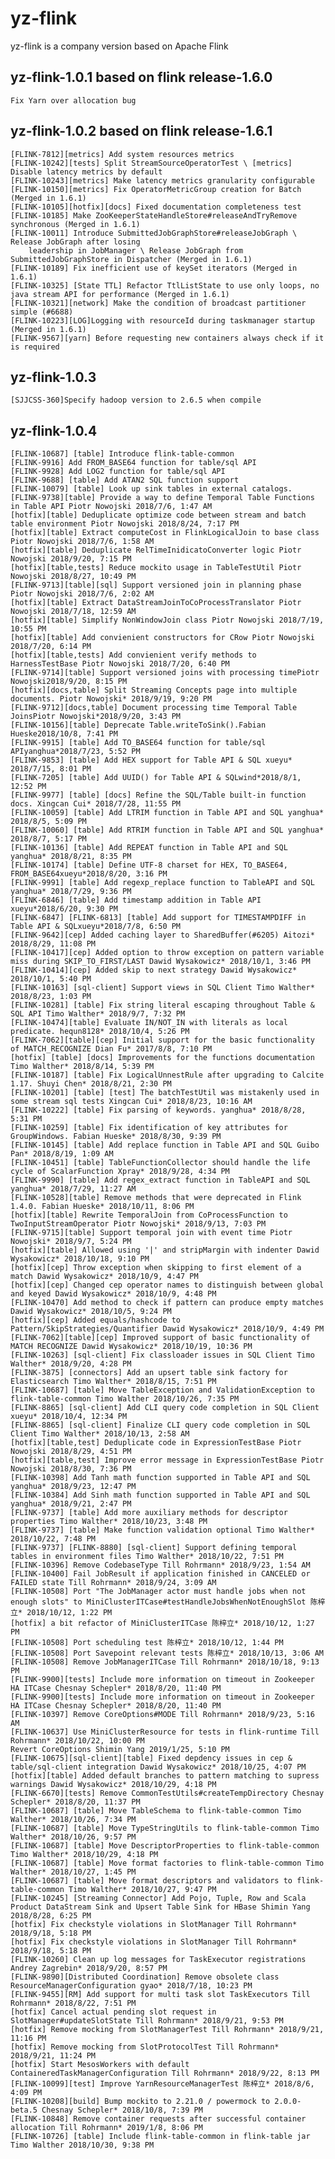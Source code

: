 <!--
Licensed to the Apache Software Foundation (ASF) under one
or more contributor license agreements.  See the NOTICE file
distributed with this work for additional information
regarding copyright ownership.  The ASF licenses this file
to you under the Apache License, Version 2.0 (the
"License"); you may not use this file except in compliance
with the License.  You may obtain a copy of the License at

  http://www.apache.org/licenses/LICENSE-2.0

Unless required by applicable law or agreed to in writing,
software distributed under the License is distributed on an
"AS IS" BASIS, WITHOUT WARRANTIES OR CONDITIONS OF ANY
KIND, either express or implied.  See the License for the
specific language governing permissions and limitations
under the License.
-->

# yz-flink
yz-flink is a company version based on Apache Flink
## yz-flink-1.0.1 based on flink release-1.6.0
    Fix Yarn over allocation bug
## yz-flink-1.0.2 based on flink release-1.6.1
    [FLINK-7812][metrics] Add system resources metrics
    [FLINK-10242][tests] Split StreamSourceOperatorTest \ [metrics] Disable latency metrics by default
    [FLINK-10243][metrics] Make latency metrics granularity configurable
    [FLINK-10150][metrics] Fix OperatorMetricGroup creation for Batch (Merged in 1.6.1)
    [FLINK-10105][hotfix][docs] Fixed documentation completeness test
    [FLINK-10185] Make ZooKeeperStateHandleStore#releaseAndTryRemove synchronous (Merged in 1.6.1)
    [FLINK-10011] Introduce SubmittedJobGraphStore#releaseJobGraph \ Release JobGraph after losing
        leadership in JobManager \ Release JobGraph from SubmittedJobGraphStore in Dispatcher (Merged in 1.6.1)
    [FLINK-10189] Fix inefficient use of keySet iterators (Merged in 1.6.1)
    [FLINK-10325] [State TTL] Refactor TtlListState to use only loops, no java stream API for performance (Merged in 1.6.1)
    [FLINK-10321][network] Make the condition of broadcast partitioner simple (#6688)
    [FLINK-10223][LOG]Logging with resourceId during taskmanager startup (Merged in 1.6.1)
    [FLINK-9567][yarn] Before requesting new containers always check if it is required
## yz-flink-1.0.3
    [SJJCSS-360]Specify hadoop version to 2.6.5 when compile

## yz-flink-1.0.4
    [FLINK-10687] [table] Introduce flink-table-common
    [FLINK-9916] Add FROM_BASE64 function for table/sql API
    [FLINK-9928] Add LOG2 function for table/sql API
    [FLINK-9688] [table] Add ATAN2 SQL function support
    [FLINK-10079] [table] Look up sink tables in external catalogs.
    [FLINK-9738][table] Provide a way to define Temporal Table Functions in Table API Piotr Nowojski 2018/7/6, 1:47 AM
    [hotfix][table] Deduplicate optimize code between stream and batch table environment Piotr Nowojski 2018/8/24, 7:17 PM
    [hotfix][table] Extract computeCost in FlinkLogicalJoin to base class Piotr Nowojski 2018/7/6, 1:58 AM
    [hotfix][table] Deduplicate RelTimeInidicatoConverter logic Piotr Nowojski 2018/9/20, 7:15 PM
    [hotfix][table,tests] Reduce mockito usage in TableTestUtil Piotr Nowojski 2018/8/27, 10:49 PM
    [FLINK-9713][table][sql] Support versioned join in planning phase Piotr Nowojski 2018/7/6, 2:02 AM
    [hotfix][table] Extract DataStreamJoinToCoProcessTranslator Piotr Nowojski 2018/7/18, 12:59 AM
    [hotfix][table] Simplify NonWindowJoin class Piotr Nowojski 2018/7/19, 10:55 PM
    [hotfix][table] Add convienient constructors for CRow Piotr Nowojski 2018/7/20, 6:14 PM
    [hotfix][table,tests] Add convienient verify methods to HarnessTestBase Piotr Nowojski 2018/7/20, 6:40 PM
    [FLINK-9714][table] Support versioned joins with processing timePiotr Nowojski2018/9/20, 8:15 PM
	[hotfix][docs,table] Split Streaming Concepts page into multiple documents. Piotr Nowojski* 2018/9/19, 9:20 PM
	[FLINK-9712][docs,table] Document processing time Temporal Table JoinsPiotr Nowojski*2018/9/20, 3:43 PM
	[FLINK-10156][table] Deprecate Table.writeToSink().Fabian Hueske2018/10/8, 7:41 PM
	[FLINK-9915] [table] Add TO_BASE64 function for table/sql APIyanghua*2018/7/23, 5:52 PM
	[FLINK-9853] [table] Add HEX support for Table API & SQL xueyu* 2018/7/15, 8:01 PM
	[FLINK-7205] [table] Add UUID() for Table API & SQLwind*2018/8/1, 12:52 PM
	[FLINK-9977] [table] [docs] Refine the SQL/Table built-in function docs. Xingcan Cui* 2018/7/28, 11:55 PM
	[FLINK-10059] [table] Add LTRIM function in Table API and SQL yanghua* 2018/8/5, 5:09 PM
	[FLINK-10060] [table] Add RTRIM function in Table API and SQL yanghua* 2018/8/7, 5:17 PM
	[FLINK-10136] [table] Add REPEAT function in Table API and SQL yanghua* 2018/8/21, 8:35 PM
	[FLINK-10174] [table] Define UTF-8 charset for HEX, TO_BASE64, FROM_BASE64xueyu*2018/8/20, 3:16 PM
	[FLINK-9991] [table] Add regexp_replace function to TableAPI and SQL yanghua* 2018/7/29, 9:36 PM
	[FLINK-6846] [table] Add timestamp addition in Table API xueyu*2018/6/20, 9:30 PM
	[FLINK-6847] [FLINK-6813] [table] Add support for TIMESTAMPDIFF in Table API & SQLxueyu*2018/7/8, 6:50 PM
    [FLINK-9642][cep] Added caching layer to SharedBuffer(#6205) Aitozi* 2018/8/29, 11:08 PM
    [FLINK-10417][cep] Added option to throw exception on pattern variable miss during SKIP_TO_FIRST/LAST Dawid Wysakowicz* 2018/10/1, 3:46 PM
    [FLINK-10414][cep] Added skip to next strategy Dawid Wysakowicz* 2018/10/1, 5:40 PM
    [FLINK-10163] [sql-client] Support views in SQL Client Timo Walther* 2018/8/23, 1:03 PM
    [FLINK-10281] [table] Fix string literal escaping throughout Table & SQL API Timo Walther* 2018/9/7, 7:32 PM
    [FLINK-10474][table] Evaluate IN/NOT_IN with literals as local predicate. hequn8128* 2018/10/4, 5:26 PM
    [FLINK-7062][table][cep] Initial support for the basic functionality of MATCH_RECOGNIZE Dian Fu* 2017/8/8, 7:10 PM
    [hotfix] [table] [docs] Improvements for the functions documentation Timo Walther* 2018/8/14, 5:39 PM
    [FLINK-10187] [table] Fix LogicalUnnestRule after upgrading to Calcite 1.17. Shuyi Chen* 2018/8/21, 2:30 PM
    [FLINK-10201] [table] [test] The batchTestUtil was mistakenly used in some stream sql tests Xingcan Cui* 2018/8/23, 10:16 AM
    [FLINK-10222] [table] Fix parsing of keywords. yanghua* 2018/8/28, 5:31 PM
    [FLINK-10259] [table] Fix identification of key attributes for GroupWindows. Fabian Hueske* 2018/8/30, 9:39 PM
    [FLINK-10145] [table] Add replace function in Table API and SQL Guibo Pan* 2018/8/19, 1:09 AM
    [FLINK-10451] [table] TableFunctionCollector should handle the life cycle of ScalarFunction Xpray* 2018/9/28, 4:34 PM
    [FLINK-9990] [table] Add regex_extract function in TableAPI and SQL yanghua* 2018/7/29, 11:27 AM
    [FLINK-10528][table] Remove methods that were deprecated in Flink 1.4.0. Fabian Hueske* 2018/10/11, 8:06 PM
    [hotfix][table] Rewrite TemporalJoin from CoProcessFunction to TwoInputStreamOperator Piotr Nowojski* 2018/9/13, 7:03 PM
    [FLINK-9715][table] Support temporal join with event time Piotr Nowojski* 2018/9/7, 5:24 PM
    [hotfix][table] Allowed using '|' and stripMargin with indenter Dawid Wysakowicz* 2018/10/18, 9:10 PM
    [hotfix][cep] Throw exception when skipping to first element of a match Dawid Wysakowicz* 2018/10/9, 4:47 PM
    [hotfix][cep] Changed cep operator names to distinguish between global and keyed Dawid Wysakowicz* 2018/10/9, 4:48 PM
    [FLINK-10470] Add method to check if pattern can produce empty matches Dawid Wysakowicz* 2018/10/5, 9:24 PM
    [hotfix][cep] Added equals/hashcode to Pattern/SkipStrategies/Quantifier Dawid Wysakowicz* 2018/10/9, 4:49 PM
    [FLINK-7062][table][cep] Improved support of basic functionality of MATCH RECOGNIZE Dawid Wysakowicz* 2018/10/19, 10:36 PM
    [FLINK-10263] [sql-client] Fix classloader issues in SQL Client Timo Walther* 2018/9/20, 4:28 PM
    [FLINK-3875] [connectors] Add an upsert table sink factory for Elasticsearch Timo Walther* 2018/8/15, 7:51 PM
    [FLINK-10687] [table] Move TableException and ValidationException to flink-table-common Timo Walther 2018/10/26, 7:35 PM
    [FLINK-8865] [sql-client] Add CLI query code completion in SQL Client xueyu* 2018/10/4, 12:34 PM
    [FLINK-8865] [sql-client] Finalize CLI query code completion in SQL Client Timo Walther* 2018/10/13, 2:58 AM
    [hotfix][table,test] Deduplicate code in ExpressionTestBase Piotr Nowojski 2018/8/29, 4:51 PM
    [hotfix][table,test] Improve error message in ExpressionTestBase Piotr Nowojski 2018/8/30, 7:36 PM
    [FLINK-10398] Add Tanh math function supported in Table API and SQL yanghua* 2018/9/23, 12:47 PM
    [FLINK-10384] Add Sinh math function supported in Table API and SQL yanghua* 2018/9/21, 2:47 PM
    [FLINK-9737] [table] Add more auxiliary methods for descriptor properties Timo Walther* 2018/10/23, 3:48 PM
    [FLINK-9737] [table] Make function validation optional Timo Walther* 2018/10/22, 7:48 PM
    [FLINK-9737] [FLINK-8880] [sql-client] Support defining temporal tables in environment files Timo Walther* 2018/10/22, 7:51 PM
    [FLINK-10396] Remove CodebaseType Till Rohrmann* 2018/9/23, 1:54 AM
    [FLINK-10400] Fail JobResult if application finished in CANCELED or FAILED state Till Rohrmann* 2018/9/24, 3:09 AM
    [FLINK-10508] Port "The JobManager actor must handle jobs when not enough slots" to MiniClusterITCase#testHandleJobsWhenNotEnoughSlot 陈梓立* 2018/10/12, 1:22 PM
    [hotfix] a bit refactor of MiniClusterITCase 陈梓立* 2018/10/12, 1:27 PM
    [FLINK-10508] Port scheduling test 陈梓立* 2018/10/12, 1:44 PM
    [FLINK-10508] Port Savepoint relevant tests 陈梓立* 2018/10/13, 3:06 AM
    [FLINK-10508] Remove JobManagerITCase Till Rohrmann* 2018/10/18, 9:13 PM
    [FLINK-9900][tests] Include more information on timeout in Zookeeper HA ITCase Chesnay Schepler* 2018/8/20, 11:40 PM
    [FLINK-9900][tests] Include more information on timeout in Zookeeper HA ITCase Chesnay Schepler* 2018/8/20, 11:40 PM
    [FLINK-10397] Remove CoreOptions#MODE Till Rohrmann* 2018/9/23, 5:16 AM
    [FLINK-10637] Use MiniClusterResource for tests in flink-runtime Till Rohrmann* 2018/10/22, 10:00 PM
    Revert CoreOptions Shimin Yang 2019/1/25, 5:10 PM
    [FLINK-10675][sql-client][table] Fixed depdency issues in cep & table/sql-client integration Dawid Wysakowicz* 2018/10/25, 4:07 PM
    [hotfix][table] Added default branches to pattern matching to supress warnings Dawid Wysakowicz* 2018/10/29, 4:18 PM
    [FLINK-6670][tests] Remove CommonTestUtils#createTempDirectory Chesnay Schepler* 2018/8/20, 11:37 PM
    [FLINK-10687] [table] Move TableSchema to flink-table-common Timo Walther* 2018/10/26, 7:34 PM
    [FLINK-10687] [table] Move TypeStringUtils to flink-table-common Timo Walther* 2018/10/26, 9:57 PM
    [FLINK-10687] [table] Move DescriptorProperties to flink-table-common Timo Walther* 2018/10/29, 4:18 PM
    [FLINK-10687] [table] Move format factories to flink-table-common Timo Walther* 2018/10/27, 1:45 PM
    [FLINK-10687] [table] Move format descriptors and validators to flink-table-common Timo Walther* 2018/10/27, 9:47 PM
    [FLINK-10245] [Streaming Connector] Add Pojo, Tuple, Row and Scala Product DataStream Sink and Upsert Table Sink for HBase Shimin Yang 2018/8/28, 6:25 PM
    [hotfix] Fix checkstyle violations in SlotManager Till Rohrmann* 2018/9/18, 5:18 PM
    [hotfix] Fix checkstyle violations in SlotManager Till Rohrmann* 2018/9/18, 5:18 PM
    [FLINK-10260] Clean up log messages for TaskExecutor registrations Andrey Zagrebin* 2018/9/20, 8:57 PM
    [FLINK-9890][Distributed Coordination] Remove obsolete class ResourceManagerConfiguration gyao* 2018/7/18, 10:23 PM
    [FLINK-9455][RM] Add support for multi task slot TaskExecutors Till Rohrmann* 2018/8/22, 7:51 PM
    [hotfix] Cancel actual pending slot request in SlotManager#updateSlotState Till Rohrmann* 2018/9/21, 9:53 PM
    [hotfix] Remove mocking from SlotManagerTest Till Rohrmann* 2018/9/21, 11:16 PM
    [hotfix] Remove mocking from SlotProtocolTest Till Rohrmann* 2018/9/21, 11:24 PM
    [hotfix] Start MesosWorkers with default ContaineredTaskManagerConfiguration Till Rohrmann* 2018/9/22, 8:13 PM
    [FLINK-10099][test] Improve YarnResourceManagerTest 陈梓立* 2018/8/6, 4:09 PM
    [FLINK-10208][build] Bump mockito to 2.21.0 / powermock to 2.0.0-beta.5 Chesnay Schepler* 2018/10/8, 7:39 PM
    [FLINK-10848] Remove container requests after successful container allocation Till Rohrmann* 2019/1/8, 8:06 PM
    [FLINK-10726] [table] Include flink-table-common in flink-table jar Timo Walther 2018/10/30, 9:38 PM
